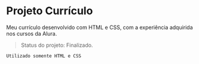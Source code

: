 # Projeto Currículo #
Meu currículo desenvolvido com HTML e CSS, com a experiência adquirida nos cursos da Alura.

> Status do projeto: Finalizado.

```
Utilizado somente HTML e CSS
```

